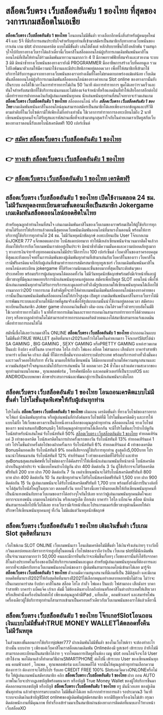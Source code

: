 # สล็อตเว็บตรง เว็บสล็อตอันดับ 1 ของไทย  ที่สุดของวงการเกมสล็อตในเอเชีย

**สล็อตเว็บตรง เว็บสล็อตอันดับ 1 ของไทย** โอนถอนไม่มีขั้นต่ำ  ทางเลือกอีกหนึ่งสิ่งสำหรับผู้คนยุคใหม่ 4จี และ 5จี ที่มีบริการแสนประทับใจสำหรับทุกท่านที่เข้ามาสมัครเป็นสมาชิกกับทางทางเว็บพนันของเราเล่น เกม slot  ฝากถอนเครดิต แบบไม่มีขั้นต่ำ เล่นได้ตั้งแต่ หลักสิบบาทขึ้นไปถึงหลักพัน ร่วมสนุกจุใจไปกับทางทางเว็บเราได้แล้วเดี๋ยวนี้เว็บคาสิโนสล็อตออนไลน์ผู้บริการเกมเดิมพันพนันคาสิโนออนไลน์ที่เปิดให้ท่านได้ร่วมเดิมพันมายาวนานมากกว่า 4 ปี มีภาพกราฟฟิกที่สมจริงและสวยงาม ระบบ 3 มิติ
มิหนำซ้ำทางเว็บพนันของทางเรายังมี  PROGRAMMER มืออาชีพการสร้างเว็บที่คอยดูเล  รวมไปถึงพัฒนาตัวเกมให้มีความน่าใช้งานและมีประสิทธิภาพอยู่ตลอดเวลา เพื่อที่ให้สมาชิกที่เข้ามาใช้บริการได้รับการดูแลจากทางทางเว็บพนันของเราอย่างเต็มที่โดยไม่ขาดตกบกพร่องแม้แต่น้อย เว็บเดิมพันสล็อตออนไลน์ผู้บริการเกมเดิมพันสล็อตออนไลน์ของทางค่ายเกม Slot online ของทางเรานั้นยังเป็นระบบ ออโต้ใช้เวลาในการทำรายการไม่เกิน 50 วินาที ต่อการทำรายการ พูดได้เลยว่ารวดเร็วและทันใจสำหรับสมาชิกที่ใช้บริการแน่นอนและไม่ต้องแจ้งเจ้าหน้าที่หรือแอดมินที่ทำให้เสียโอกาสอีกต่อไปเมื่อทำรายการฝากยอดเงินกับผู้เล่นเกมพนันทุกคน
นักเล่นพนันทุกท่านที่สนใจอยากจะร่วมเล่นเกม **สล็อตเว็บตรง เว็บสล็อตอันดับ 1 ของไทย** สล็อตออนไลน์ หรือ ***สล็อตเว็บตรง เว็บสล็อตอันดับ 1 ของไทย*** เกมเดิมพันพนันคาสิโนออนไลน์คุณสามารถสมัครเป็นสมาชิกได้เลยเพียงกรอกข้อมูลและปรัวัติตามลำดับที่ในเว็บไซต์เรามีให้เพียงไม่กี่อย่างเท่านั้น ใช้เวลาการทำรายการลงทะเบียนไม่ถึง 2 นาทีเซียนพนันทุกคนก็จะได้รับยูสและรหัสผ่านเพื่อที่จะเข้ามาสนุกสุดเร้าใจกับในค่ายเกมเราเปิดยูสกับเว็บของทางเราตอนนี้รับเลยโบนัสเครดิตฟรี 100 เปอร์เซ็นต์

## 👉 [สมัคร สล็อตเว็บตรง เว็บสล็อตอันดับ 1 ของไทย](https://archa888.com/)
## 👉 [ทางเข้า สล็อตเว็บตรง เว็บสล็อตอันดับ 1 ของไทย](https://archa888.com/)
## 👉 [สล็อตเว็บตรง เว็บสล็อตอันดับ 1 ของไทย เครดิตฟรี](https://archa888.com/)

## สล็อตเว็บตรง เว็บสล็อตอันดับ 1 ของไทย เปิดใช้งานตลอด  24 ชม. ไม่มีวันหยุดลงทะเบียนตามขั้นตอนเพื่อเป็นสมาชิก Jokergame เกมเดิมพันสล็อตออนไลน์ยอดฮิตในไทย

สำหรับคุณลูกค้าท่านไหนที่สนใจ เล่นเกมเดิมพันคาสิโนของเว็บเกมของเราพร้อมเปิดให้ผู้ใช้บริการทุกท่านได้รับการให้บริการแล้วตอนนี้สุดยอดเว็บพนันเดิมพันออนไลน์ที่มาแรงในตอนนี้ พร้อมให้การบริการผู้ใช้บริการทุกท่านได้ 24 ชม. ไม่มีวันหยุดนักขัตฤกษ์ ลงทะเบียนเปิด User โจ๊กเกอเกมมิ่งJOKER 777 แจ็กพอตแตกง่าย โบนัสแตกบ่อยมาก ทำให้มีเหล่าเซียนพนันจำนวนมากติดใจแล้วกลับมาใช้บริการกับเว็บเกมพนันเราต่ออยู่เป็นประจำ มิหนำซ้ำยังมีความมั่นคงและความปลอดภัยสูงมาก ๆ ทางการเงินจ่ายจริงทุกยอดแน่นอนไม่มีประวัติการโกง 100 เปอร์เซ็นต์ เว็บคาสิโนของเราครอบคลุมที่สุดและยังตอบโจทย์ในการเดิมพันของผู้เดิมพันทุกท่านที่เข้ามาเล่นกับเว็บคาสิโนของเรา
เว็บคาสิโนเรามีฟรีเครดิตแจกให้กับผู้เล่นที่เข้ามาทำรายการสมัครสมาชิกทุกยูสเซอร์ เว็บเกมเดิมพันพนันคาสิโนออนไลน์ลงทะเบียน jokergame ที่ได้รับความนิยมและชื่นชอบมากที่สุดเป็นระดับต้นๆของประเทศไทย พร้อมบริการผู้เล่นทุกคนได้ตลอดทั้งวัน ไม่มีวันหยุดนักขัตฤกษ์พร้อมยังมีเจ้าหน้าที่และผู้เชี่ยวชาญที่มีคุณภาพคอยบริการนักเล่นพนันทุกคนอยู่ตลอด สมัครเพื่อเปิดยูส SLOT ออนไลน์ เพื่อให้นักเล่นเกมพนันทุกท่านได้รับการบริการและดูแลอย่างทั่วถึงมีรูปแบบเกมให้เซียนพนันทุกคนได้เลือกใช้งานมากกว่า200 รายการเกม
สิ่งสำคัญที่จะทำให้ค่ายเกมพนันเดิมพันสล็อตออนไลน์ของทางค่ายของเรานั้นเป็นเกมพนันเดิมพันสล็อตออนไลน์ให้กำไรสูงสุด เปิดยูส  เกมเดิมพันพนันคาสิโนทางเว็บเราได้มีการพัฒนาระบบและตัวเกมให้มีภาพที่ดูสมจริงเพื่อให้รูปแบบเกมนั้นน่าใช้งานอยู่ตลอดเวลา สมัครลงทะเบียนเป็นสมาชิก Joker game ฝากถอนเงินขั้นต่ำ เติม-ถอน เงินได้รวดเร็วด้วยระบบอัตโนมัติ ใช้เวลาทำรายการไม่ถึง 1 นาทีทั้งรายการเติมเงินและรายการถอนเงินสามารถทำรายการได้ด้วยตนเองง่ายๆ หรือหากลูกค้าท่านใดไม่สามารถทำรายการถอนเคดริตด้วยตนเองได้สมาชิกสามารถแจ้งแอดมินเพื่อทำรายการถอนให้ได้

สมัยนี้เชื่อได้เลยว่าเกมคาสิโน ONLINE **สล็อตเว็บตรง เว็บสล็อตอันดับ 1 ของไทย** ฝากถอนเงินแบบไม่มีขั้นต่ำTRUE WALLET สุดฮิตที่มาแรง2021เลยก็ว่าได้โดยในค่ายเกมเรา โจ๊กเกอร์Slotได้นำ SA GAMING , BIG GAMING , SEXY GAMING หรือPRETTY GAMING แหล่งรวมเกมปั่นแปะ ยิงปลา คาสิโนสด บาคาร่าสด ไฮโล กำถั่ว ไพ่แคง สล็อต ไพ่สามกอง เสือมังกร บาคาร่าสายฟ้า บาคาร่า แบ็คแจ๊ค เก้าเก ดัมมี่ ที่ได้การเชื่อมั่นจากองค์กรระบดับประเทศ พร้อมบริการอย่างทั่วถึงมั่นคงและรวดเร็วคอยให้บริการ ทั้งวัน มามอบให้กับเซียนพนัน ได้มีออกแบบตัวเกมให้ความสนุกสนานและความมันส์สุดเร้าใจสนุกและมันไปกับการเล่นพนัน ได้ ตลอดเวลา 24 ชั่วโมง แล้วแต่ความสะดวกของทุกท่านผ่านบนไอแพด , ทุกแพลตฟอร์ม , โทรศัพท์มือถือ และคอมพิวเตอร์ที่เป็นระบบIOS และ ANDROIDแบบพกพา ศึกษาประสบการณ์และพัฒนาสู่การเป็นนักเล่นพนันระดับโลก

## สล็อตเว็บตรง เว็บสล็อตอันดับ 1 ของไทย โอนถอนเครดิตแบบไม่มีขั้นต่ำ โปรโมชั่นสุดพิเศษให้กับผู้เล่นทุกท่าน

โปรโมชั่น **สล็อตเว็บตรง เว็บสล็อตอันดับ 1 ของไทย** เติมถอน เครดิตขั้นต่ำ ที่ทางเว็บไซต์ของเราอยากจะให้แก่  นักเดิมพันทุกท่าน หรือผู้เล่นพนันที่กำลังค้นหาเว็บไซต์ที่มี โปรโมชั่นเครดิตดีๆ และการให้แบบไม่กั๊ก ให้เว็บของทางเราเป็นอีกหนึ่งทางเลือกของคุณลูกค้าทุกท่าน สล็อตออนไลน์ ทางเว็บไซต์ของเรา ขอนำเสนอกับBonusดีๆ ให้กับคุณลูกค้าทุกท่านได้เลือกกัน จะมีโปรโมชั่นอะไรบ้างไปดูกัน
โบนัสสำหรับนักเล่นใหม่ รับโบนัสทันที 50% [สล็อตเว็บตรง เว็บสล็อตอันดับ 1 ของไทย](https://archa888.com/) ทำยอดเทิร์นแค่ 3 เท่าของเครดิต
โบนัสเครดิตในการฝากครั้งแรกของวัน รับโบนัสทันที 13% ทำยอดเทิร์นแค่ 1 เท่า
โปรโมชั่นฝากครั้งต่อไปของฝากครั้งแรก รับโบนัสทันที 6% ทำยอดเทิร์นแค่ 4 เท่าของเครดิต
Bonusคืนยอดเสีย รับโบนัสทันที 9% ยอดที่เสียจากผู้ใช้บริการทุกท่าน สูงสุดถึง5,000บาท
โปรแนะนำให้คนมาเล่น รับโบนัสทันที 12% ทำเทิร์นแค่ 1 เท่าของเครดิตที่ได้รับไป
และท้ายสุดBonusสุดแสนพิศษที่เว็บไซต์ของเราได้คัดสรรไว้ให้เพื่อนักเล่นเกมพนันที่หน้าตาดี โบนัสเครดิตฝากเป็นลูกค้าประจำ จะมีแบบไหนบ้างไปดูกัน
ฝาก 400 ติดต่อกัน 3 วัน ผู้ใช้บริการจะได้รับเครดิตฟรีทันที 200 บาท
ฝาก 700 ติดต่อกัน 7 วัน เหล่าเซียนพนันจะได้รับโบนัสเครดิตฟรีทันที 800 บาท
ฝาก 400 ติดต่อกัน 10 วัน สมาชิกทุกท่านจะได้รับโบนัสเครดิตฟรีทันที 1,500 บาท
ฝาก 900 ติดต่อกัน 15 วัน ผู้เล่นเกมพนันจะได้รับโบนัสเครดิตฟรีทันที 1,700 บาท
พร้อมทั้งยังมีการปั่นวงล้อที่จะได้ลุ้นรับโบนัสใหญ่ในทุกเวลา ตลอดทั้งวัน บอกไว้ตรงนี้เลยว่าคืนยอดเสียให้กับเซียนพนันทุกคนที่เป็นนักแทงพนันกับทางเว็บเกมของเราได้อย่างจุใจกันไปเลย หากว่าผู้เล่นเกมพนันทุกคนติดใจและอยากจะแทงพนัน เกมออนไลน์ทำเงิน หรือเกมรูเล็ต  ป๊อกเด้ง บาคาร่า ไฮโล แบ็กแจ๊ค สล็อต นักเดิมพันสามารถคลิ๊กไปที่เว็บได้เลย ทางเว็บเรามีเจ้าหน้าที่และโปรแกรมเมอร์เชี่ยวชาญด้านนี้คอยให้คำปรึกษาให้เซียนพนันทุกคนอยู่ ทั้งวัน ไม่มีแม้แต่วันหยุดนักขัตฤกษ์

## สล็อตเว็บตรง เว็บสล็อตอันดับ 1 ของไทย เติมเงินขั้นต่ำ  เว็บเกม Slot สุดฮิตที่มาแรง

เว็บไซต์เกม SLOT ONLINE เว็บเกมพนันเรา โอนเติมเครดิตไม่มีขั้นต่ำ ได้เงินจริงเล่นง่ายๆ รางวัลบิ๊กวินแตกบ่อยและอัตราการจ่ายสูงที่สุในตอนนี้ เว็บไซต์ของเราถือว่าเป็น เว็บเกม slotที่มีนักเดิมพันเป็นจำนวนมากมากกว่า 50,000 คนและมีการยืนยันว่าจะเพิ่มขึ้นเรื่อยๆ เว็บของเรานั้นยังได้รับจากคาสิโนต่างประเทศในเรื่องของเปิดให้บริการเกมพนันและดูแล สำหรับผู้เล่นเกมพนันทุกคนที่ต้องการและอยากที่จะสมัครกับทางเว็บเกมพนันออนไลน์ของเรา ผู้เดิมพันสามารถแอดไลน์เข้ามาได้เลย
	มารู้จัก **สล็อตเว็บตรง เว็บสล็อตอันดับ 1 ของไทย** ตัวเกมมีความสนุกสนานที่มีเกมที่เป็น 3มิติสุดล้ำ และมีเกมยอดฮิตที่มาแรงปี2021ให้กับสุดฮิตที่มาแรงปี2021ได้เลือกหมุนอย่างหลากหลายนับไม่ถ้วน  ไม่ว่าจะเป็นเกมบาคาร่าสด ยิงปลา คาสิโนสด สล็อต ไฮโล กำถั่ว ไพ่แคง ปั่นแปะ ไพ่สามกอง เสือมังกร บาคาร่าสายฟ้า บาคาร่า แบ็คแจ๊ค เก้าเก ดัมมี่ ไม่ต้องเดินทางไกลถึงบ่อนหรือคาสิโนต่างประเทศให้เสียเวลา หรือเสียค่านั่งเครื่องบินอีกต่อไป เพียงแค่คุณลูกค้ามีiPad , แท็บเล็ต , คอมพิวเตอร์ และสมาร์ทโฟนเครื่องเดียวผู้ใช้บริการทุกท่านก็สามารถเข้ามาเป็นครอบครัวเดียวกับเว็บเกมพนันของเราได้แล้วเดี๋ยวนี้

## สล็อตเว็บตรง เว็บสล็อตอันดับ 1 ของไทย โจ๊กเกอร์Slotโอนถอนเงินแบบไม่มีขั้นต่ำTRUE MONEY WALLETได้ตลอดทั้งคืน ไม่มีวันหยุด

ในส่วนของขั้นตอนการใช้บริการjoker777 ฝากเดิมพันไม่มีขั้นต่ำ ของในเว็บไซต์เรา จะต้องทำอะไรบ้างนั้น แบบง่าย ๆ เพียงแค่เว็บคาสิโนเราสล็อตเกมเดิมพัน Onlineต้องมี ยูสเซอร์ เข้าระบบ ถ้ายังไม่มีสามารถลงทะเบียนเป็นสมาชิกได้ง่าย ๆ จากโหมดการเปิดยูสในช่อง เมนู slot ออนไลน์จึงจะได้ User เข้าใช้งาน พอได้มาแล้วก็ทำตามวิธีผ่านSMARTPHONE ต่อไปนี้
เข้าระบบ User  ของเซียนพนันทุกคน คอมพิวเตอร์ , ไอแพด , ทุกแพลตฟอร์ม และไอแพดก็ได้
จากนั้นให้คุณลูกค้าทุกท่านเลือกความต้องการว่า ต้องการจะได้รับโปร รับเลย CREDIT FREE 100% SlotเกมวัดดวงONLONEหรือไม่รับ
ให้ผู้เล่นเกมพนันสมัครสมาชิก คลิก **สล็อตเว็บตรง เว็บสล็อตอันดับ 1 ของไทย** ฝาก ถอน AUTO ภาพในเว็บจะปรากฏเลขบัญชีพร้อมธนาคาร หรือบัญชี True Money Wallet ของผู้ให้บริการขึ้นมา
คัดลอกหมายเลขบัญชี หรือบัญชี **สล็อตเว็บตรง เว็บสล็อตอันดับ 1 ของไทย** ทรู มันนี่วอเลท ของผู้เดิมพันทุกท่าน แล้วทำธุรกรรมระบบฝาก ไม่มีขั้นต่ำได้เลย
หลังจากทำรายการแล้ว รอประมาณ3 วินาที ระบบจะเติมเงินเข้าบัญชีSlot onlineของผู้เดิมพันผู้สมัครสมาชิก
หากมีปัญหาเรื่องเงินไม่เข้า กรุณาติดต่อพนักงานที่มีคุณภาพ ที่ทำเรื่องเข้าร่วมมาเป็นสมาชิกผ่านช่องทางการติดต่อที่แนบเอาไว้ทางหน้าเว็บสล็อตXO


